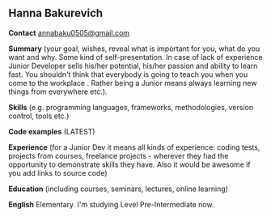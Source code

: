 **Hanna Bakurevich**
-
**Contact** annabaku0505@gmail.com

**Summary** (your goal, wishes, reveal what is important for you, what do you want and why.
Some kind of self-presentation. In case of lack of experience  Junior Developer sells his/her potential, his/her passion and ability to learn fast. You shouldn't think that everybody is going to teach you when you come to the workplace . Rather being a Junior means always
learning new things from everywhere etc.).

**Skills** (e.g. programming languages, frameworks, methodologies, version control, tools etc.)

**Code examples** (LATEST)

**Experience** (for a Junior Dev it means all kinds of experience: coding tests, projects from courses,
freelance projects - wherever they had the opportunity to demonstrate skills they have.
Also it would be awesome if you add links to source code)

**Education** (including courses, seminars, lectures, online learning)

**English** 
Elementary. I'm studying Level Pre-Intermediate now.
